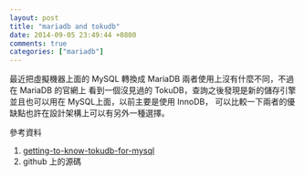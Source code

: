 ```yaml
---
layout: post
title: "mariadb and tokudb"
date: 2014-09-05 23:49:44 +0800
comments: true
categories: ["mariadb"]
---
```


<!-- more -->


最近把虛擬機器上面的 MySQL 轉換成 MariaDB 兩者使用上沒有什麼不同，不過在 MariaDB 的官網上
看到一個沒見過的 TokuDB，查詢之後發現是新的儲存引擎並且也可以用在 MySQL上面，以前主要是使用
InnoDB， 可以比較一下兩者的優缺點也許在設計架構上可以有另外一種選擇。


參考資料 

1. [getting-to-know-tokudb-for-mysql]
2. github 上的源碼

[getting-to-know-tokudb-for-mysql]:http://www.percona.com/blog/2014/06/23/getting-to-know-tokudb-for-mysql/
[源碼]:https://github.com/Tokutek/tokudb-engine